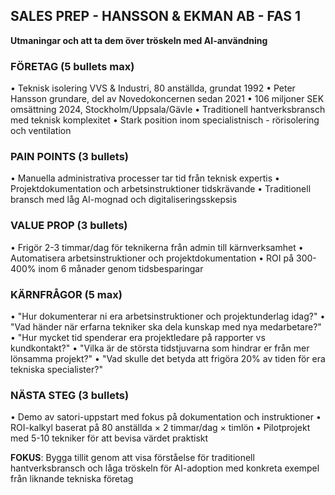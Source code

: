 ## SALES PREP - HANSSON & EKMAN AB - FAS 1
**Utmaningar och att ta dem över tröskeln med AI-användning**

### FÖRETAG (5 bullets max)
• Teknisk isolering VVS & Industri, 80 anställda, grundat 1992
• Peter Hansson grundare, del av Novedokoncernen sedan 2021
• 106 miljoner SEK omsättning 2024, Stockholm/Uppsala/Gävle
• Traditionell hantverksbransch med teknisk komplexitet
• Stark position inom specialistnisch - rörisolering och ventilation

### PAIN POINTS (3 bullets)
• Manuella administrativa processer tar tid från teknisk expertis
• Projektdokumentation och arbetsinstruktioner tidskrävande
• Traditionell bransch med låg AI-mognad och digitaliseringsskepsis

### VALUE PROP (3 bullets)
• Frigör 2-3 timmar/dag för teknikerna från admin till kärnverksamhet
• Automatisera arbetsinstruktioner och projektdokumentation
• ROI på 300-400% inom 6 månader genom tidsbesparingar

### KÄRNFRÅGOR (5 max)
• "Hur dokumenterar ni era arbetsinstruktioner och projektunderlag idag?"
• "Vad händer när erfarna tekniker ska dela kunskap med nya medarbetare?"
• "Hur mycket tid spenderar era projektledare på rapporter vs kundkontakt?"
• "Vilka är de största tidstjuvarna som hindrar er från mer lönsamma projekt?"
• "Vad skulle det betyda att frigöra 20% av tiden för era tekniska specialister?"

### NÄSTA STEG (3 bullets)
• Demo av satori-uppstart med fokus på dokumentation och instruktioner
• ROI-kalkyl baserat på 80 anställda × 2 timmar/dag × timlön
• Pilotprojekt med 5-10 tekniker för att bevisa värdet praktiskt

**FOKUS**: Bygga tillit genom att visa förståelse för traditionell hantverksbransch och låga tröskeln för AI-adoption med konkreta exempel från liknande tekniska företag